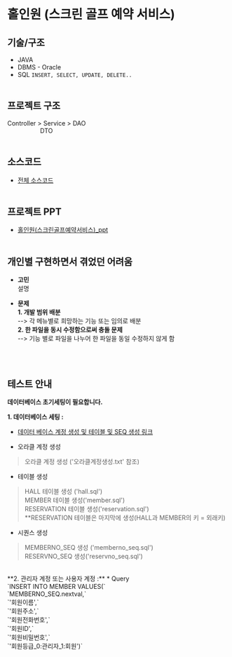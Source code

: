 # 홀인원 (스크린 골프 예약 서비스)
## 기술/구조
* JAVA 
* DBMS - Oracle
* SQL
    `INSERT, SELECT, UPDATE, DELETE..`
<br><br>

## 프로젝트 구조
Controller > Service > DAO
<br>&nbsp;&nbsp;&nbsp;&nbsp;&nbsp;&nbsp;&nbsp;&nbsp;&nbsp;&nbsp;&nbsp;&nbsp;&nbsp;&nbsp;&nbsp;&nbsp;&nbsp;&nbsp;&nbsp;DTO
<br><br>

## 소스코드 
* [전체 소스코드](https://github.com/HS0430/miniProject)
<br><br>

## 프로젝트 PPT 
* [홀인원(스크린골프예약서비스)_ppt](https://docs.google.com/presentation/d/1q1pshaego0XhFUD0TwTGYZd-mw4B8lcc/edit?usp=sharing&ouid=103852431009940089839&rtpof=true&sd=true)
<br><br>

## 개인별 구현하면서 겪었던 어려움 
* **고민** <br>
설명<br>

* **문제** <br>
<b>1. 개발 범위 배분<br></b>
--> 각 메뉴별로 희망하는 기능 또는 임의로 배분<br>
<b>2. 한 파일을 동시 수정함으로써 충돌 문제<br></b>
--> 기능 별로 파일을 나누어 한 파일을 동일 수정하지 않게 함
<br>
<br>



## 테스트 안내 
**데이터베이스 초기세팅이 필요합니다.** 

**1. 데이터베이스 세팅 :**
* [데이터 베이스 계정 생성 및 테이블 및 SEQ 생성 링크](https://github.com/HS0430/miniProject/tree/main/sql)

* 오라클 계정 생성
>오라클 계정 생성 ('오라클계정생성.txt' 참조)

* 테이블 생성
> HALL 테이블 생성 ('hall.sql') <br>
> MEMBER 테이블 생성('member.sql') <br>
> RESERVATION 테이블 생성('reservation.sql')<br>
**RESERVATION 테이블은 마지막에 생성(HALL과 MEMBER의 키 = 외래키)<br>

* 시퀀스 생성
> MEMBERNO_SEQ 생성 ('memberno_seq.sql') <br>
> RESERVNO_SEQ 생성('reservno_seq.sql') <br>

<br>
**2. 관리자 계정 또는 사용자 계정 :** 
* Query<br> 
`INSERT INTO MEMBER VALUES(`<br>
`MEMBERNO_SEQ.nextval,`<br>
`'회원이름',`<br>
`'회원주소',`<br>
`'회원전화번호',`<br>
`'회원ID',`<br>
`'회원비밀번호',`<br>
`'회원등급_0:관리자_1:회원')`
<br><br>
